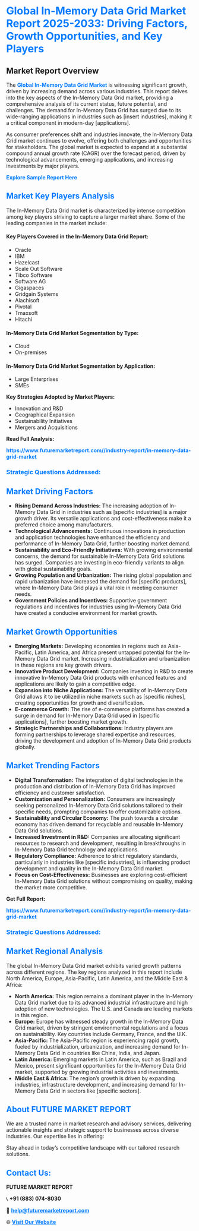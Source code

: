 <h1 style="color: #007BFF;">Global In-Memory Data Grid Market Report 2025-2033: Driving Factors, Growth Opportunities, and Key Players</h1>

<section id="overview">
<h2>Market Report Overview</h2>
<p>The <a href="https://www.futuremarketreport.com//industry-report/in-memory-data-grid-market" style="color: #007BFF; text-decoration: none;"><strong>Global In-Memory Data Grid Market</strong></a> is witnessing significant growth, driven by increasing demand across various industries. This report delves into the key aspects of the In-Memory Data Grid market, providing a comprehensive analysis of its current status, future potential, and challenges. The demand for In-Memory Data Grid has surged due to its wide-ranging applications in industries such as [insert industries], making it a critical component in modern-day [applications].</p>
<p>As consumer preferences shift and industries innovate, the In-Memory Data Grid market continues to evolve, offering both challenges and opportunities for stakeholders. The global market is expected to expand at a substantial compound annual growth rate (CAGR) over the forecast period, driven by technological advancements, emerging applications, and increasing investments by major players.</p>
</section>

<section id="overview">
<p><a href="https://www.futuremarketreport.com//request-sample/reportId=45470" style="color: #007BFF; text-decoration: none;"><strong>Explore Sample Report Here</strong></a></p>
</section>

<section id="key-players">
<h2 style="color: #007BFF;">Market Key Players Analysis</h2>
<p>The In-Memory Data Grid market is characterized by intense competition among key players striving to capture a larger market share. Some of the leading companies in the market include:</p>
<h4>Key Players Covered in the In-Memory Data Grid Report:</h4>
<ul><li>Oracle</li><li>IBM</li><li>Hazelcast</li><li>Scale Out Software</li><li>Tibco Software</li><li>Software AG</li><li>Gigaspaces</li><li>Gridgain Systems</li><li>Alachisoft</li><li>Pivotal</li><li>Tmaxsoft</li><li>Hitachi</li></ul>
<h4>In-Memory Data Grid Market Segmentation by Type:</h4>
<ul><li>Cloud</li><li>On-premises</li></ul>

<h4>In-Memory Data Grid Market Segmentation by Application:</h4>
<ul><li>Large Enterprises</li><li>SMEs</li></ul>
<p><strong>Key Strategies Adopted by Market Players:</strong></p>
<ul>
<li>Innovation and R&D</li>
<li>Geographical Expansion</li>
<li>Sustainability Initiatives</li>
<li>Mergers and Acquisitions</li>
</ul>
</section>

<section>
<p><strong>Read Full Analysis: </strong></p><a href="https://www.futuremarketreport.com//industry-report/in-memory-data-grid-market" style="color: #007BFF; text-decoration: none;"><strong>https://www.futuremarketreport.com//industry-report/in-memory-data-grid-market</strong></a>
<h3 style="color: #007BFF;">Strategic Questions Addressed:</h3>
</section>

<section id="driving-factors">
<h2 style="color: #007BFF;">Market Driving Factors</h2>
<ul>
<li><strong>Rising Demand Across Industries:</strong> The increasing adoption of In-Memory Data Grid in industries such as [specific industries] is a major growth driver. Its versatile applications and cost-effectiveness make it a preferred choice among manufacturers.</li>
<li><strong>Technological Advancements:</strong> Continuous innovations in production and application technologies have enhanced the efficiency and performance of In-Memory Data Grid, further boosting market demand.</li>
<li><strong>Sustainability and Eco-Friendly Initiatives:</strong> With growing environmental concerns, the demand for sustainable In-Memory Data Grid solutions has surged. Companies are investing in eco-friendly variants to align with global sustainability goals.</li>
<li><strong>Growing Population and Urbanization:</strong> The rising global population and rapid urbanization have increased the demand for [specific products], where In-Memory Data Grid plays a vital role in meeting consumer needs.</li>
<li><strong>Government Policies and Incentives:</strong> Supportive government regulations and incentives for industries using In-Memory Data Grid have created a conducive environment for market growth.</li>
</ul>
</section>

<section id="growth-opportunities">
<h2 style="color: #007BFF;">Market Growth Opportunities</h2>
<ul>
<li><strong>Emerging Markets:</strong> Developing economies in regions such as Asia-Pacific, Latin America, and Africa present untapped potential for the In-Memory Data Grid market. Increasing industrialization and urbanization in these regions are key growth drivers.</li>
<li><strong>Innovative Product Development:</strong> Companies investing in R&D to create innovative In-Memory Data Grid products with enhanced features and applications are likely to gain a competitive edge.</li>
<li><strong>Expansion into Niche Applications:</strong> The versatility of In-Memory Data Grid allows it to be utilized in niche markets such as [specific niches], creating opportunities for growth and diversification.</li>
<li><strong>E-commerce Growth:</strong> The rise of e-commerce platforms has created a surge in demand for In-Memory Data Grid used in [specific applications], further boosting market growth.</li>
<li><strong>Strategic Partnerships and Collaborations:</strong> Industry players are forming partnerships to leverage shared expertise and resources, driving the development and adoption of In-Memory Data Grid products globally.</li>
</ul>
</section>

<section id="trending-factors">
<h2 style="color: #007BFF;">Market Trending Factors</h2>
<ul>
<li><strong>Digital Transformation:</strong> The integration of digital technologies in the production and distribution of In-Memory Data Grid has improved efficiency and customer satisfaction.</li>
<li><strong>Customization and Personalization:</strong> Consumers are increasingly seeking personalized In-Memory Data Grid solutions tailored to their specific needs, prompting companies to offer customizable options.</li>
<li><strong>Sustainability and Circular Economy:</strong> The push towards a circular economy has driven demand for recyclable and reusable In-Memory Data Grid solutions.</li>
<li><strong>Increased Investment in R&D:</strong> Companies are allocating significant resources to research and development, resulting in breakthroughs in In-Memory Data Grid technology and applications.</li>
<li><strong>Regulatory Compliance:</strong> Adherence to strict regulatory standards, particularly in industries like [specific industries], is influencing product development and quality in the In-Memory Data Grid market.</li>
<li><strong>Focus on Cost-Effectiveness:</strong> Businesses are exploring cost-efficient In-Memory Data Grid solutions without compromising on quality, making the market more competitive.</li>
</ul>
</section>

<section>
<p><strong>Get Full Report: </strong></p><a href="https://www.futuremarketreport.com//industry-report/in-memory-data-grid-market" style="color: #007BFF; text-decoration: none;"><strong>https://www.futuremarketreport.com//industry-report/in-memory-data-grid-market</strong></a>
<h3 style="color: #007BFF;">Strategic Questions Addressed:</h3>
</section>


<section id="regional-analysis">
<h2 style="color: #007BFF;">Market Regional Analysis</h2>
<p>The global In-Memory Data Grid market exhibits varied growth patterns across different regions. The key regions analyzed in this report include North America, Europe, Asia-Pacific, Latin America, and the Middle East & Africa:</p>
<ul>
<li><strong>North America:</strong> This region remains a dominant player in the In-Memory Data Grid market due to its advanced industrial infrastructure and high adoption of new technologies. The U.S. and Canada are leading markets in this region.</li>
<li><strong>Europe:</strong> Europe has witnessed steady growth in the In-Memory Data Grid market, driven by stringent environmental regulations and a focus on sustainability. Key countries include Germany, France, and the U.K.</li>
<li><strong>Asia-Pacific:</strong> The Asia-Pacific region is experiencing rapid growth, fueled by industrialization, urbanization, and increasing demand for In-Memory Data Grid in countries like China, India, and Japan.</li>
<li><strong>Latin America:</strong> Emerging markets in Latin America, such as Brazil and Mexico, present significant opportunities for the In-Memory Data Grid market, supported by growing industrial activities and investments.</li>
<li><strong>Middle East & Africa:</strong> The region’s growth is driven by expanding industries, infrastructure development, and increasing demand for In-Memory Data Grid in sectors like [specific sectors].</li>
</ul>
</section>

<footer>
<h2 style="color: #007BFF;">About FUTURE MARKET REPORT</h2>
<p>We are a trusted name in market research and advisory services, delivering actionable insights and strategic support to businesses across diverse industries. Our expertise lies in offering:</p>

<p>Stay ahead in today’s competitive landscape with our tailored research solutions.</p>

<h2 style="color: #007BFF;">Contact Us:</h2>
<p><strong>FUTURE MARKET REPORT</strong></p>
<p>📞 <strong>+91 (883) 074-8030</strong></p>
<p>📧 <strong><a href="mailto:help@futuremarketreport.com" style="color: #007BFF;">help@futuremarketreport.com</a></strong></p>
<p>🌐 <strong><a href="https://www.futuremarketreport.com/" style="color: #007BFF;">Visit Our Website</a></strong></p>
</footer>